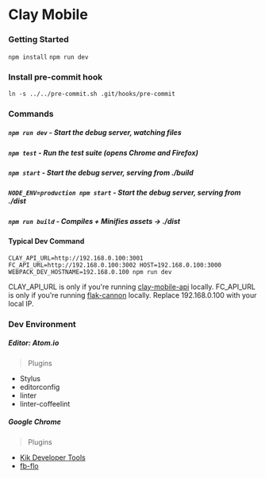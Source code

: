 # Clay Mobile

### Getting Started
`npm install`
`npm run dev`

### Install pre-commit hook
`ln -s ../../pre-commit.sh .git/hooks/pre-commit`

### Commands
##### `npm run dev` - Start the debug server, watching files
##### `npm test` - Run the test suite (opens Chrome and Firefox)

##### `npm start` - Start the debug server, serving from ./build

##### `NODE_ENV=production npm start` - Start the debug server, serving from ./dist

##### `npm run build` - Compiles + Minifies assets -> ./dist

#### Typical Dev Command
`CLAY_API_URL=http://192.168.0.100:3001 FC_API_URL=http://192.168.0.100:3002 HOST=192.168.0.100:3000 WEBPACK_DEV_HOSTNAME=192.168.0.100 npm run dev`

CLAY_API_URL is only if you're running [clay-mobile-api](https://github.com/claydotio/clay-mobile-api) locally. FC_API_URL is only if you're running [flak-cannon](https://github.com/claydotio/flak-cannon) locally. Replace 192.168.0.100 with your local IP.

### Dev Environment
##### Editor: Atom.io
> Plugins
  - Stylus
  - editorconfig
  - linter
  - linter-coffeelint

##### Google Chrome
> Plugins
  - [Kik Developer Tools](https://chrome.google.com/webstore/detail/kik-developer-tools/occbnccdhakfaomkhhdkmmknjbghmllm)
  - [fb-flo](https://chrome.google.com/webstore/detail/fb-flo/ahkfhobdidabddlalamkkiafpipdfchp?hl=en)
